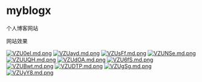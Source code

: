 # myblogx
个人博客网站

网站效果

[![VZU0eI.md.png](https://s2.ax1x.com/2019/05/27/VZU0eI.md.png)](https://imgchr.com/i/VZU0eI)
[![VZUayd.md.png](https://s2.ax1x.com/2019/05/27/VZUayd.md.png)](https://imgchr.com/i/VZUayd)
[![VZUsFf.md.png](https://s2.ax1x.com/2019/05/27/VZUsFf.md.png)](https://imgchr.com/i/VZUsFf)
[![VZUNSe.md.png](https://s2.ax1x.com/2019/05/27/VZUNSe.md.png)](https://imgchr.com/i/VZUNSe)
[![VZUUQH.md.png](https://s2.ax1x.com/2019/05/27/VZUUQH.md.png)](https://imgchr.com/i/VZUUQH)
[![VZUdOA.md.png](https://s2.ax1x.com/2019/05/27/VZUdOA.md.png)](https://imgchr.com/i/VZUdOA)
[![VZU6fS.md.png](https://s2.ax1x.com/2019/05/27/VZU6fS.md.png)](https://imgchr.com/i/VZU6fS)
[![VZUBwt.md.png](https://s2.ax1x.com/2019/05/27/VZUBwt.md.png)](https://imgchr.com/i/VZUBwt)
[![VZUDTP.md.png](https://s2.ax1x.com/2019/05/27/VZUDTP.md.png)](https://imgchr.com/i/VZUDTP)
[![VZUgSg.md.png](https://s2.ax1x.com/2019/05/27/VZUgSg.md.png)](https://imgchr.com/i/VZUgSg)
[![VZUyY8.md.png](https://s2.ax1x.com/2019/05/27/VZUyY8.md.png)](https://imgchr.com/i/VZUyY8)
